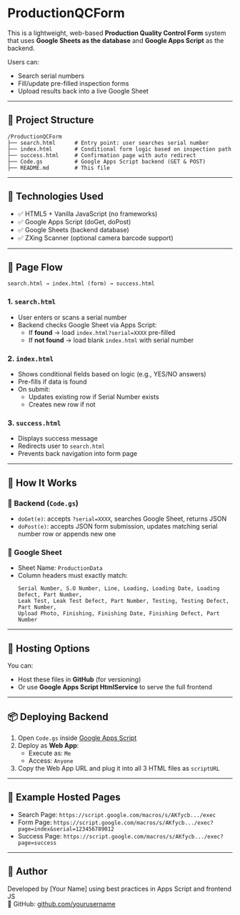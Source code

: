
# ProductionQCForm

This is a lightweight, web-based **Production Quality Control Form** system that uses **Google Sheets as the database** and **Google Apps Script** as the backend.

Users can:
- Search serial numbers
- Fill/update pre-filled inspection forms
- Upload results back into a live Google Sheet

---

## 📁 Project Structure

```
/ProductionQCForm
├── search.html      # Entry point: user searches serial number
├── index.html       # Conditional form logic based on inspection path
├── success.html     # Confirmation page with auto redirect
├── Code.gs          # Google Apps Script backend (GET & POST)
├── README.md        # This file
```

---

## 🔧 Technologies Used

- ✅ HTML5 + Vanilla JavaScript (no frameworks)
- ✅ Google Apps Script (doGet, doPost)
- ✅ Google Sheets (backend database)
- ✅ ZXing Scanner (optional camera barcode support)

---

## 🔄 Page Flow

```
search.html → index.html (form) → success.html
```

### 1. `search.html`
- User enters or scans a serial number
- Backend checks Google Sheet via Apps Script:
  - If **found** → load `index.html?serial=XXXX` pre-filled
  - If **not found** → load blank `index.html` with serial number

### 2. `index.html`
- Shows conditional fields based on logic (e.g., YES/NO answers)
- Pre-fills if data is found
- On submit:
  - Updates existing row if Serial Number exists
  - Creates new row if not

### 3. `success.html`
- Displays success message
- Redirects user to `search.html`
- Prevents back navigation into form page

---

## 🧠 How It Works

### 🔹 Backend (`Code.gs`)
- `doGet(e)`: accepts `?serial=XXXX`, searches Google Sheet, returns JSON
- `doPost(e)`: accepts JSON form submission, updates matching serial number row or appends new one

### 🔹 Google Sheet
- Sheet Name: `ProductionData`
- Column headers must exactly match:
  ```
  Serial Number, S.O Number, Line, Loading, Loading Date, Loading Defect, Part Number,
  Leak Test, Leak Test Defect, Part Number, Testing, Testing Defect, Part Number,
  Upload Photo, Finishing, Finishing Date, Finishing Defect, Part Number
  ```

---

## 🚀 Hosting Options

You can:
- Host these files in **GitHub** (for versioning)
- Or use **Google Apps Script HtmlService** to serve the full frontend

---

## 📦 Deploying Backend

1. Open `Code.gs` inside [Google Apps Script](https://script.google.com)
2. Deploy as **Web App**:
   - Execute as: `Me`
   - Access: `Anyone`
3. Copy the Web App URL and plug it into all 3 HTML files as `scriptURL`

---

## 🔗 Example Hosted Pages

- Search Page: `https://script.google.com/macros/s/AKfycb.../exec`
- Form Page: `https://script.google.com/macros/s/AKfycb.../exec?page=index&serial=123456789012`
- Success Page: `https://script.google.com/macros/s/AKfycb.../exec?page=success`

---

## 🤝 Author

Developed by [Your Name] using best practices in Apps Script and frontend JS  
🔗 GitHub: [github.com/yourusername](https://github.com/yourusername)
